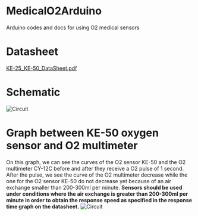 # MedicalO2Arduino
Arduino codes and docs for using O2 medical sensors
# Datasheet
[KE-25_KE-50_DataSheet.pdf](https://github.com/MakerLabCRI/MedicalO2SensorsArduino/files/6415594/KE-25_KE-50_DataSheet.pdf)

# Schematic
![Circuit](https://user-images.githubusercontent.com/47628329/116891596-2fc7dd80-ac2f-11eb-9161-c43c5de78cd8.png)

# Graph between KE-50 oxygen sensor and O2 multimeter
On this graph, we can see the curves of the O2 sensor KE-50 and the O2 multimeter CY-12C before and after they receive a O2 pulse of 1 second.
After the pulse, we see the curve of the O2 multimeter decrease while the one for the O2 sensor KE-50 do not decrease yet because of an air exchange smaller than 200-300ml per minute. **Sensors should be used under conditions where the air exchange is greater than 200-300ml per minute in order to obtain the response speed as specified in the response time graph on the datasheet.** 
![Circuit](https://user-images.githubusercontent.com/47628329/126789857-70864322-3154-44a4-9fbf-b9beda1bb88d.png)
